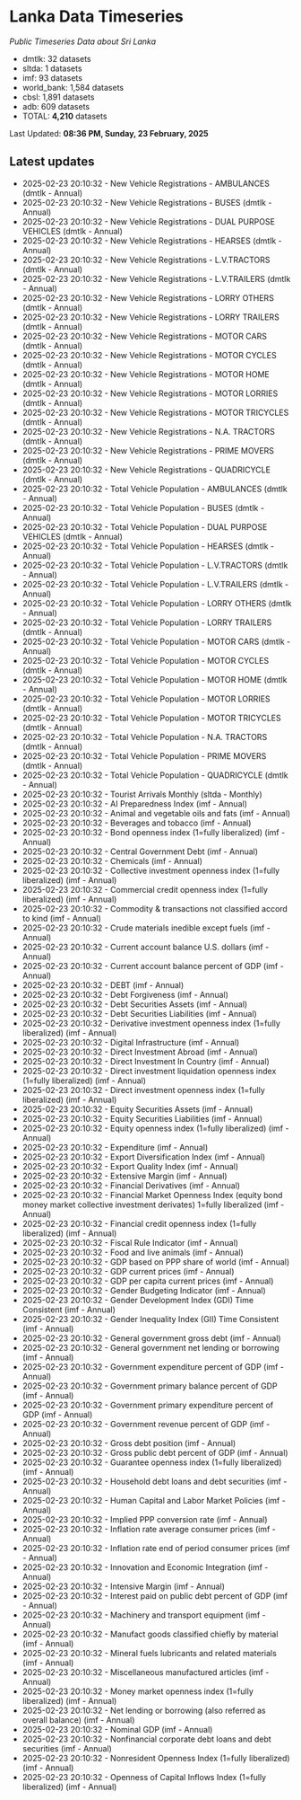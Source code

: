 # Lanka Data Timeseries
*Public Timeseries Data about Sri Lanka*

* dmtlk: 32 datasets
* sltda: 1 datasets
* imf: 93 datasets
* world_bank: 1,584 datasets
* cbsl: 1,891 datasets
* adb: 609 datasets
* TOTAL: **4,210** datasets

Last Updated: **08:36 PM, Sunday, 23 February, 2025**

## Latest updates

* 2025-02-23 20:10:32 - New Vehicle Registrations - AMBULANCES (dmtlk - Annual)
* 2025-02-23 20:10:32 - New Vehicle Registrations - BUSES (dmtlk - Annual)
* 2025-02-23 20:10:32 - New Vehicle Registrations - DUAL PURPOSE VEHICLES (dmtlk - Annual)
* 2025-02-23 20:10:32 - New Vehicle Registrations - HEARSES (dmtlk - Annual)
* 2025-02-23 20:10:32 - New Vehicle Registrations - L.V.TRACTORS (dmtlk - Annual)
* 2025-02-23 20:10:32 - New Vehicle Registrations - L.V.TRAILERS (dmtlk - Annual)
* 2025-02-23 20:10:32 - New Vehicle Registrations - LORRY OTHERS (dmtlk - Annual)
* 2025-02-23 20:10:32 - New Vehicle Registrations - LORRY TRAILERS (dmtlk - Annual)
* 2025-02-23 20:10:32 - New Vehicle Registrations - MOTOR CARS (dmtlk - Annual)
* 2025-02-23 20:10:32 - New Vehicle Registrations - MOTOR CYCLES (dmtlk - Annual)
* 2025-02-23 20:10:32 - New Vehicle Registrations - MOTOR HOME (dmtlk - Annual)
* 2025-02-23 20:10:32 - New Vehicle Registrations - MOTOR LORRIES (dmtlk - Annual)
* 2025-02-23 20:10:32 - New Vehicle Registrations - MOTOR TRICYCLES (dmtlk - Annual)
* 2025-02-23 20:10:32 - New Vehicle Registrations - N.A. TRACTORS (dmtlk - Annual)
* 2025-02-23 20:10:32 - New Vehicle Registrations - PRIME MOVERS (dmtlk - Annual)
* 2025-02-23 20:10:32 - New Vehicle Registrations - QUADRICYCLE (dmtlk - Annual)
* 2025-02-23 20:10:32 - Total Vehicle Population - AMBULANCES (dmtlk - Annual)
* 2025-02-23 20:10:32 - Total Vehicle Population - BUSES (dmtlk - Annual)
* 2025-02-23 20:10:32 - Total Vehicle Population - DUAL PURPOSE VEHICLES (dmtlk - Annual)
* 2025-02-23 20:10:32 - Total Vehicle Population - HEARSES (dmtlk - Annual)
* 2025-02-23 20:10:32 - Total Vehicle Population - L.V.TRACTORS (dmtlk - Annual)
* 2025-02-23 20:10:32 - Total Vehicle Population - L.V.TRAILERS (dmtlk - Annual)
* 2025-02-23 20:10:32 - Total Vehicle Population - LORRY OTHERS (dmtlk - Annual)
* 2025-02-23 20:10:32 - Total Vehicle Population - LORRY TRAILERS (dmtlk - Annual)
* 2025-02-23 20:10:32 - Total Vehicle Population - MOTOR CARS (dmtlk - Annual)
* 2025-02-23 20:10:32 - Total Vehicle Population - MOTOR CYCLES (dmtlk - Annual)
* 2025-02-23 20:10:32 - Total Vehicle Population - MOTOR HOME (dmtlk - Annual)
* 2025-02-23 20:10:32 - Total Vehicle Population - MOTOR LORRIES (dmtlk - Annual)
* 2025-02-23 20:10:32 - Total Vehicle Population - MOTOR TRICYCLES (dmtlk - Annual)
* 2025-02-23 20:10:32 - Total Vehicle Population - N.A. TRACTORS (dmtlk - Annual)
* 2025-02-23 20:10:32 - Total Vehicle Population - PRIME MOVERS (dmtlk - Annual)
* 2025-02-23 20:10:32 - Total Vehicle Population - QUADRICYCLE (dmtlk - Annual)
* 2025-02-23 20:10:32 - Tourist Arrivals Monthly (sltda - Monthly)
* 2025-02-23 20:10:32 - AI Preparedness Index (imf - Annual)
* 2025-02-23 20:10:32 - Animal and vegetable oils and fats (imf - Annual)
* 2025-02-23 20:10:32 - Beverages and tobacco (imf - Annual)
* 2025-02-23 20:10:32 - Bond openness index (1=fully liberalized) (imf - Annual)
* 2025-02-23 20:10:32 - Central Government Debt (imf - Annual)
* 2025-02-23 20:10:32 - Chemicals (imf - Annual)
* 2025-02-23 20:10:32 - Collective investment openness index (1=fully liberalized) (imf - Annual)
* 2025-02-23 20:10:32 - Commercial credit openness index (1=fully liberalized) (imf - Annual)
* 2025-02-23 20:10:32 - Commodity & transactions not classified accord to kind (imf - Annual)
* 2025-02-23 20:10:32 - Crude materials inedible except fuels (imf - Annual)
* 2025-02-23 20:10:32 - Current account balance U.S. dollars (imf - Annual)
* 2025-02-23 20:10:32 - Current account balance percent of GDP (imf - Annual)
* 2025-02-23 20:10:32 - DEBT (imf - Annual)
* 2025-02-23 20:10:32 - Debt Forgiveness (imf - Annual)
* 2025-02-23 20:10:32 - Debt Securities Assets (imf - Annual)
* 2025-02-23 20:10:32 - Debt Securities Liabilities (imf - Annual)
* 2025-02-23 20:10:32 - Derivative investment openness index (1=fully liberalized) (imf - Annual)
* 2025-02-23 20:10:32 - Digital Infrastructure (imf - Annual)
* 2025-02-23 20:10:32 - Direct Investment Abroad (imf - Annual)
* 2025-02-23 20:10:32 - Direct Investment In Country (imf - Annual)
* 2025-02-23 20:10:32 - Direct investment liquidation openness index (1=fully liberalized) (imf - Annual)
* 2025-02-23 20:10:32 - Direct investment openness index (1=fully liberalized) (imf - Annual)
* 2025-02-23 20:10:32 - Equity Securities Assets (imf - Annual)
* 2025-02-23 20:10:32 - Equity Securities Liabilities (imf - Annual)
* 2025-02-23 20:10:32 - Equity openness index (1=fully liberalized) (imf - Annual)
* 2025-02-23 20:10:32 - Expenditure (imf - Annual)
* 2025-02-23 20:10:32 - Export Diversification Index (imf - Annual)
* 2025-02-23 20:10:32 - Export Quality Index (imf - Annual)
* 2025-02-23 20:10:32 - Extensive Margin (imf - Annual)
* 2025-02-23 20:10:32 - Financial Derivatives (imf - Annual)
* 2025-02-23 20:10:32 - Financial Market Openness Index (equity bond money market collective investment derivates) 1=fully liberalized (imf - Annual)
* 2025-02-23 20:10:32 - Financial credit openness index (1=fully liberalized) (imf - Annual)
* 2025-02-23 20:10:32 - Fiscal Rule Indicator (imf - Annual)
* 2025-02-23 20:10:32 - Food and live animals (imf - Annual)
* 2025-02-23 20:10:32 - GDP based on PPP share of world (imf - Annual)
* 2025-02-23 20:10:32 - GDP current prices (imf - Annual)
* 2025-02-23 20:10:32 - GDP per capita current prices (imf - Annual)
* 2025-02-23 20:10:32 - Gender Budgeting Indicator (imf - Annual)
* 2025-02-23 20:10:32 - Gender Development Index (GDI) Time Consistent (imf - Annual)
* 2025-02-23 20:10:32 - Gender Inequality Index (GII) Time Consistent (imf - Annual)
* 2025-02-23 20:10:32 - General government gross debt (imf - Annual)
* 2025-02-23 20:10:32 - General government net lending or borrowing (imf - Annual)
* 2025-02-23 20:10:32 - Government expenditure percent of GDP (imf - Annual)
* 2025-02-23 20:10:32 - Government primary balance percent of GDP (imf - Annual)
* 2025-02-23 20:10:32 - Government primary expenditure percent of GDP (imf - Annual)
* 2025-02-23 20:10:32 - Government revenue percent of GDP (imf - Annual)
* 2025-02-23 20:10:32 - Gross debt position (imf - Annual)
* 2025-02-23 20:10:32 - Gross public debt percent of GDP (imf - Annual)
* 2025-02-23 20:10:32 - Guarantee openness index (1=fully liberalized) (imf - Annual)
* 2025-02-23 20:10:32 - Household debt loans and debt securities (imf - Annual)
* 2025-02-23 20:10:32 - Human Capital and Labor Market Policies (imf - Annual)
* 2025-02-23 20:10:32 - Implied PPP conversion rate (imf - Annual)
* 2025-02-23 20:10:32 - Inflation rate average consumer prices (imf - Annual)
* 2025-02-23 20:10:32 - Inflation rate end of period consumer prices (imf - Annual)
* 2025-02-23 20:10:32 - Innovation and Economic Integration (imf - Annual)
* 2025-02-23 20:10:32 - Intensive Margin (imf - Annual)
* 2025-02-23 20:10:32 - Interest paid on public debt percent of GDP (imf - Annual)
* 2025-02-23 20:10:32 - Machinery and transport equipment (imf - Annual)
* 2025-02-23 20:10:32 - Manufact goods classified chiefly by material (imf - Annual)
* 2025-02-23 20:10:32 - Mineral fuels lubricants and related materials (imf - Annual)
* 2025-02-23 20:10:32 - Miscellaneous manufactured articles (imf - Annual)
* 2025-02-23 20:10:32 - Money market openness index (1=fully liberalized) (imf - Annual)
* 2025-02-23 20:10:32 - Net lending or borrowing (also referred as overall balance) (imf - Annual)
* 2025-02-23 20:10:32 - Nominal GDP (imf - Annual)
* 2025-02-23 20:10:32 - Nonfinancial corporate debt loans and debt securities (imf - Annual)
* 2025-02-23 20:10:32 - Nonresident Openness Index (1=fully liberalized) (imf - Annual)
* 2025-02-23 20:10:32 - Openness of Capital Inflows Index (1=fully liberalized) (imf - Annual)